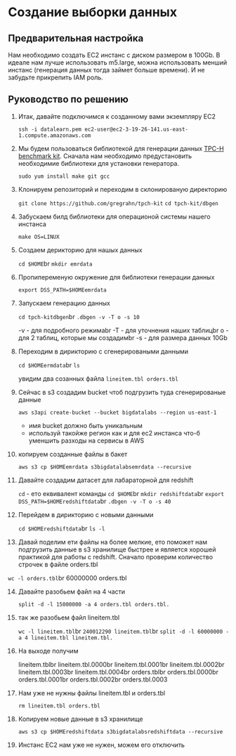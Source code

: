 # Создание выборки данных

## Предварительная настройка

Нам необходимо создать EC2 инстанс с диском размером в 100Gb. В идеале нам лучше использовать m5.large, можна использовать менший инстанс (генерация данных тогда займет больше времени). И не забудьте прикрепить IAM роль.

## Руководство по решению

1. Итак, давайте подключимся к созданному вами экземпляру EC2
    
    ``ssh -i datalearn.pem ec2-user@ec2-3-19-26-141.us-east-1.compute.amazonaws.com``

2. Мы будем пользоваться библиотекой для генерации данных [TPC-H benchmark kit](httpsgithub.comgregrahntpch-kit). Сначала нам необходимо предустановить необходимие библиотеки для установки генератора.
    
    ``sudo yum install make git gcc``

3. Клонируем репозиторий и переходим в склонированую директорию
    
    ``git clone https://github.com/gregrahn/tpch-kit``
    ``cd tpch-kit/dbgen``

4. Забускаем билд библиотеки для операционой системы нашего инстанса
    
    ``make OS=LINUX``

5. Создаем дерикторию для нашых данных 
    
    ``cd $HOME``br
    ``mkdir emrdata``

6. Пропипеременую окружение для библиотеки генерации данных
    
    ``export DSS_PATH=$HOMEemrdata``

7. Запускаем генерацию  данных
    
    ``cd tpch-kitdbgen``br
    ``.dbgen -v -T o -s 10``

    -v - для подробного режимаbr
    -T - для уточнения наших таблицbr
    o - для 2 таблиц, которые мы создадимbr
    -s - для размера данных 10Gb

8. Переходим в дирикторию с сгенерироваными данными
    
    ``cd $HOMEermdata``br
    ``ls``
   
    увидим два созанных файла ``lineitem.tbl orders.tbl``

9. Сейчас в s3 создадим bucket чтоб подгрузить туда сгенерированые данные

    ``aws s3api create-bucket --bucket bigdatalabs --region us-east-1``
    - имя bucket должно быть уникальным
    - используй такойже регион как и для ec2 инстанса что-б уменшить разходы на сервисы в AWS

10. копируем созданные файлы в бакет

    ``aws s3 cp $HOMEemrdata s3bigdatalabsemrdata --recursive``

11. Давайте создадим датасет для лабараторной для redshift

    ``cd`` - ето еквивалент команды ``cd $HOME``br
    ``mkdir redshiftdata``br
    ``export DSS_PATH=$HOMEredshiftdata``br
    ``.dbgen -v -T o -s 40``

12. Перейдем в дирикторию с новыми данными

    ``cd $HOMEredshiftdata``br
    ``ls -l``
    
13. Давай поделим ети файлы на более мелкие, ето поможет нам подгрузить данные в s3 хранилище быстрее и является хорошей практикой для работы с redshift. Сначало проверим количество строчек в файле orders.tbl

   ``wc -l orders.tbl``br
     60000000 orders.tbl

14. Давайте разобьем файл на 4 части
    
    ``split -d -l 15000000 -a 4 orders.tbl orders.tbl.``

15. так же разобьем файл lineitem.tbl

    ``wc -l lineitem.tbl``br
    ``240012290 lineitem.tbl``br
    ``split -d -l 60000000 -a 4 lineitem.tbl lineitem.tbl.``

16. На выходе получим

    lineitem.tblbr
    lineitem.tbl.0000br
    lineitem.tbl.0001br
    lineitem.tbl.0002br
    lineitem.tbl.0003br
    lineitem.tbl.0004br
    orders.tblbr
    orders.tbl.0000br
    orders.tbl.0001br
    orders.tbl.0002br
    orders.tbl.0003

17. Нам уже не нужны файлы lineitem.tbl и orders.tbl

    ``rm lineitem.tbl orders.tbl``

18. Копируем новые данные в s3 хранилище

    ``aws s3 cp $HOMEredshiftdata s3bigdatalabsredshiftdata --recursive``

19. Инстанс EC2 нам уже не нужен, можем его отключить
